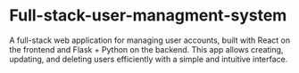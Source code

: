 # Full-stack-user-managment-system
A full-stack web application for managing user accounts, built with React on the frontend and Flask + Python on the backend. This app allows creating, updating, and deleting users efficiently with a simple and intuitive interface.
